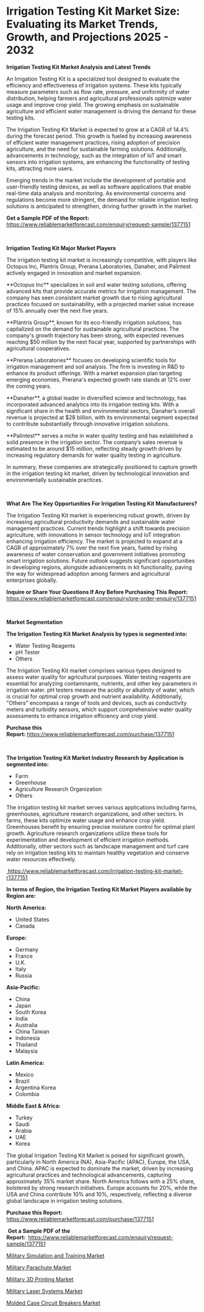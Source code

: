 <p><h1>Irrigation Testing Kit Market Size: Evaluating its Market Trends, Growth, and Projections 2025 - 2032</h1></p><p><strong>Irrigation Testing Kit Market Analysis and Latest Trends</strong></p>
<p><p>An Irrigation Testing Kit is a specialized tool designed to evaluate the efficiency and effectiveness of irrigation systems. These kits typically measure parameters such as flow rate, pressure, and uniformity of water distribution, helping farmers and agricultural professionals optimize water usage and improve crop yield. The growing emphasis on sustainable agriculture and efficient water management is driving the demand for these testing kits.</p><p>The Irrigation Testing Kit Market is expected to grow at a CAGR of 14.4% during the forecast period. This growth is fueled by increasing awareness of efficient water management practices, rising adoption of precision agriculture, and the need for sustainable farming solutions. Additionally, advancements in technology, such as the integration of IoT and smart sensors into irrigation systems, are enhancing the functionality of testing kits, attracting more users. </p><p>Emerging trends in the market include the development of portable and user-friendly testing devices, as well as software applications that enable real-time data analysis and monitoring. As environmental concerns and regulations become more stringent, the demand for reliable irrigation testing solutions is anticipated to strengthen, driving further growth in the market.</p></p>
<p><strong>Get a Sample PDF of the Report:&nbsp;</strong> <a href="https://www.reliablemarketforecast.com/enquiry/request-sample/1377151?utm_campaign=3521&utm_medium=2&utm_source=Github&utm_content=ia&utm_term=28032025&utm_id=irrigation-testing-kit">https://www.reliablemarketforecast.com/enquiry/request-sample/1377151</a></p>
<p>&nbsp;</p>
<p><strong>Irrigation Testing Kit Major Market Players</strong></p>
<p><p>The irrigation testing kit market is increasingly competitive, with players like Octopus Inc, Plantris Group, Prerana Laboratories, Danaher, and Palintest actively engaged in innovation and market expansion. </p><p>**Octopus Inc** specializes in soil and water testing solutions, offering advanced kits that provide accurate metrics for irrigation management. The company has seen consistent market growth due to rising agricultural practices focused on sustainability, with a projected market value increase of 15% annually over the next five years. </p><p>**Plantris Group**, known for its eco-friendly irrigation solutions, has capitalized on the demand for sustainable agricultural practices. The company's growth trajectory has been strong, with expected revenues reaching $50 million by the next fiscal year, supported by partnerships with agricultural cooperatives.</p><p>**Prerana Laboratories** focuses on developing scientific tools for irrigation management and soil analysis. The firm is investing in R&D to enhance its product offerings. With a market expansion plan targeting emerging economies, Prerana's expected growth rate stands at 12% over the coming years.</p><p>**Danaher**, a global leader in diversified science and technology, has incorporated advanced analytics into its irrigation testing kits. With a significant share in the health and environmental sectors, Danaher’s overall revenue is projected at $28 billion, with its environmental segment expected to contribute substantially through innovative irrigation solutions.</p><p>**Palintest** serves a niche in water quality testing and has established a solid presence in the irrigation sector. The company’s sales revenue is estimated to be around $15 million, reflecting steady growth driven by increasing regulatory demands for water quality testing in agriculture. </p><p>In summary, these companies are strategically positioned to capture growth in the irrigation testing kit market, driven by technological innovation and environmentally sustainable practices.</p></p>
<p>&nbsp;</p>
<p><strong>What Are The Key Opportunities For Irrigation Testing Kit Manufacturers?</strong></p>
<p><p>The Irrigation Testing Kit market is experiencing robust growth, driven by increasing agricultural productivity demands and sustainable water management practices. Current trends highlight a shift towards precision agriculture, with innovations in sensor technology and IoT integration enhancing irrigation efficiency. The market is projected to expand at a CAGR of approximately 7% over the next five years, fueled by rising awareness of water conservation and government initiatives promoting smart irrigation solutions. Future outlook suggests significant opportunities in developing regions, alongside advancements in kit functionality, paving the way for widespread adoption among farmers and agricultural enterprises globally.</p></p>
<p><strong>Inquire or Share Your Questions If Any Before Purchasing This Report:</strong> <a href="https://www.reliablemarketforecast.com/enquiry/pre-order-enquiry/1377151?utm_campaign=3521&utm_medium=2&utm_source=Github&utm_content=ia&utm_term=28032025&utm_id=irrigation-testing-kit">https://www.reliablemarketforecast.com/enquiry/pre-order-enquiry/1377151</a></p>
<p>&nbsp;</p>
<p><strong>Market Segmentation</strong></p>
<p><strong>The Irrigation Testing Kit Market Analysis by types is segmented into:</strong></p>
<p><ul><li>Water Testing Reagents</li><li>pH Tester</li><li>Others</li></ul></p>
<p><p>The Irrigation Testing Kit market comprises various types designed to assess water quality for agricultural purposes. Water testing reagents are essential for analyzing contaminants, nutrients, and other key parameters in irrigation water. pH testers measure the acidity or alkalinity of water, which is crucial for optimal crop growth and nutrient availability. Additionally, "Others" encompass a range of tools and devices, such as conductivity meters and turbidity sensors, which support comprehensive water quality assessments to enhance irrigation efficiency and crop yield.</p></p>
<p><strong>Purchase this Report:&nbsp;</strong><a href="https://www.reliablemarketforecast.com/purchase/1377151?utm_campaign=3521&utm_medium=2&utm_source=Github&utm_content=ia&utm_term=28032025&utm_id=irrigation-testing-kit">https://www.reliablemarketforecast.com/purchase/1377151</a></p>
<p>&nbsp;</p>
<p><strong>The Irrigation Testing Kit Market Industry Research by Application is segmented into:</strong></p>
<p><ul><li>Farm</li><li>Greenhouse</li><li>Agriculture Research Organization</li><li>Others</li></ul></p>
<p><p>The irrigation testing kit market serves various applications including farms, greenhouses, agriculture research organizations, and other sectors. In farms, these kits optimize water usage and enhance crop yield. Greenhouses benefit by ensuring precise moisture control for optimal plant growth. Agriculture research organizations utilize these tools for experimentation and development of efficient irrigation methods. Additionally, other sectors such as landscape management and turf care rely on irrigation testing kits to maintain healthy vegetation and conserve water resources effectively.</p></p>
<p><a href="https://www.reliablemarketforecast.com/irrigation-testing-kit-market-r1377151?utm_campaign=3521&utm_medium=2&utm_source=Github&utm_content=ia&utm_term=28032025&utm_id=irrigation-testing-kit">&nbsp;https://www.reliablemarketforecast.com/irrigation-testing-kit-market-r1377151</a></p>
<p><strong>In terms of Region, the Irrigation Testing Kit Market Players available by Region are:</strong></p>
<p>
    <p> <strong> North America: </strong>
        <ul>
            <li>United States</li>
            <li>Canada</li>
        </ul>
        </p> 
    <p> <strong> Europe: </strong>
        <ul>
            <li>Germany</li>
            <li>France</li>
            <li>U.K.</li>
            <li>Italy</li>
            <li>Russia</li>
        </ul>
        </p> 
    <p> <strong> Asia-Pacific: </strong>
        <ul>
            <li>China</li>
            <li>Japan</li>
            <li>South Korea</li>
            <li>India</li>
            <li>Australia</li>
            <li>China Taiwan</li>
            <li>Indonesia</li>
            <li>Thailand</li>
            <li>Malaysia</li>
        </ul>
        </p> 
    <p> <strong> Latin America: </strong>
        <ul>
            <li>Mexico</li>
            <li>Brazil</li>
            <li>Argentina Korea</li>
            <li>Colombia</li>
        </ul>
        </p> 
    <p> <strong> Middle East & Africa: </strong>
        <ul>
            <li>Turkey</li>
            <li>Saudi</li>
            <li>Arabia</li>
            <li>UAE</li>
            <li>Korea</li>
        </ul>
    </p>
    </p>
<p><p>The global Irrigation Testing Kit Market is poised for significant growth, particularly in North America (NA), Asia-Pacific (APAC), Europe, the USA, and China. APAC is expected to dominate the market, driven by increasing agricultural practices and technological advancements, capturing approximately 35% market share. North America follows with a 25% share, bolstered by strong research initiatives. Europe accounts for 20%, while the USA and China contribute 10% and 10%, respectively, reflecting a diverse global landscape in irrigation testing solutions.</p></p>
<p><strong>Purchase this Report: </strong><a href="https://www.reliablemarketforecast.com/purchase/1377151?utm_campaign=3521&utm_medium=2&utm_source=Github&utm_content=ia&utm_term=28032025&utm_id=irrigation-testing-kit">https://www.reliablemarketforecast.com/purchase/1377151</a></p>
<p>&nbsp;<strong>Get a Sample PDF of the Report:&nbsp;&nbsp;</strong><a href="https://www.reliablemarketforecast.com/enquiry/request-sample/1377151?utm_campaign=3521&utm_medium=2&utm_source=Github&utm_content=ia&utm_term=28032025&utm_id=irrigation-testing-kit">https://www.reliablemarketforecast.com/enquiry/request-sample/1377151</a></p>
<p><strong></strong></p>
<p><p><a href="https://www.linkedin.com/pulse/in-depth-analysis-military-simulation-training-market-dynamics-8ykif?utm_campaign=3521&utm_medium=2&utm_source=Github&utm_content=ia&utm_term=28032025&utm_id=irrigation-testing-kit">Military Simulation and Training Market</a></p><p><a href="https://www.linkedin.com/pulse/how-new-trends-shaping-military-parachute-market-71-cagr-growth-tn6uf?utm_campaign=3521&utm_medium=2&utm_source=Github&utm_content=ia&utm_term=28032025&utm_id=irrigation-testing-kit">Military Parachute Market</a></p><p><a href="https://www.linkedin.com/pulse/evaluating-impact-latest-trends-military-3d-printing-market-kdnwc?utm_campaign=3521&utm_medium=2&utm_source=Github&utm_content=ia&utm_term=28032025&utm_id=irrigation-testing-kit">Military 3D Printing Market</a></p><p><a href="https://www.linkedin.com/pulse/military-laser-systems-market-outlook-anticipated-growth-projected-n9gcf?utm_campaign=3521&utm_medium=2&utm_source=Github&utm_content=ia&utm_term=28032025&utm_id=irrigation-testing-kit">Military Laser Systems Market</a></p><p><a href="https://www.linkedin.com/pulse/strategic-forecast-molded-case-circuit-breakers-market-growth-0hfnf?utm_campaign=3521&utm_medium=2&utm_source=Github&utm_content=ia&utm_term=28032025&utm_id=irrigation-testing-kit">Molded Case Circuit Breakers Market</a></p></p>